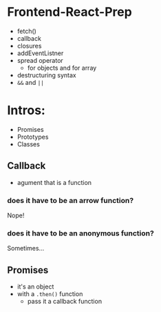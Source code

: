 # Frontend-React-Prep

- fetch()
- callback
- closures
- addEventListner
- spread operator
    - for objects and for array
- destructuring syntax
- `&&` and `||`

# Intros:
- Promises
- Prototypes
- Classes

## Callback

- agument that is a function

### does it have to be an arrow function?

Nope!

### does it have to be an anonymous function?

Sometimes...
## Promises

- it's an object
- with a `.then()` function
    - pass it a callback function